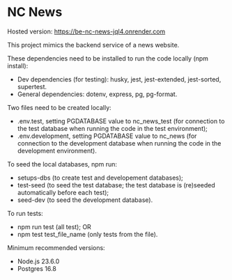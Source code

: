 # NC News

Hosted version: https://be-nc-news-jql4.onrender.com

This project mimics the backend service of a news website.

These dependencies need to be installed to run the code locally (npm install):

- Dev dependencies (for testing): husky, jest, jest-extended, jest-sorted, supertest.
- General dependencies: dotenv, express, pg, pg-format.

Two files need to be created locally:

- .env.test, setting PGDATABASE value to nc_news_test (for connection to the test database when running the code in the test environment);
- .env.development, setting PGDATABASE value to nc_news (for connection to the development database when running the code in the development environment).

To seed the local databases, npm run:

- setups-dbs (to create test and developement databases);
- test-seed (to seed the test database; the test database is (re)seeded automatically before each test);
- seed-dev (to seed the development database).

To run tests:

- npm run test (all test);
  OR
- npm test test_file_name (only tests from the file).

Minimum recommended versions:

- Node.js 23.6.0
- Postgres 16.8
